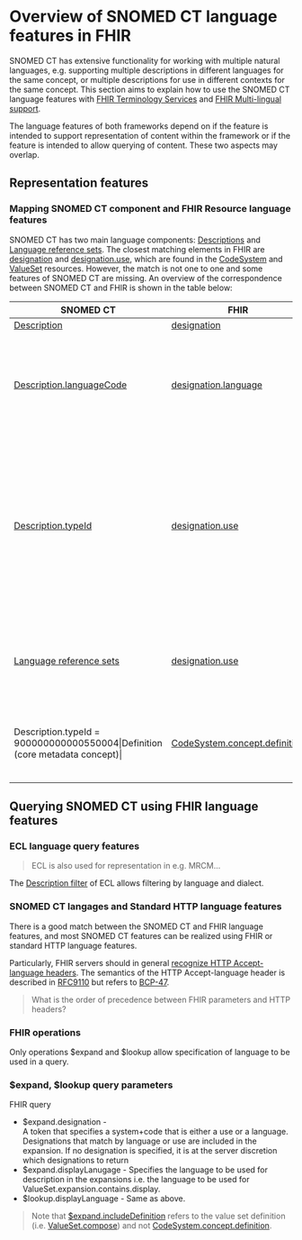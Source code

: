 # Overview of SNOMED CT language features in FHIR 

SNOMED CT has extensive functionality for working with multiple natural languages, e.g. supporting multiple descriptions in different languages for the same concept, or multiple descriptions for use in different contexts for the same concept. This section aims to explain how to use the SNOMED CT language features with [FHIR Terminology Services](http://hl7.org/fhir/terminology-service.html) and [FHIR Multi-lingual support](https://www.hl7.org/fhir/languages.html).

The language features of both frameworks depend on if the feature is intended to support representation of content within the framework or if the feature is intended to allow querying of content. These two aspects may overlap.

## Representation features

### Mapping SNOMED CT component and FHIR Resource language features

SNOMED CT has two main language components: [Descriptions](https://confluence.ihtsdotools.org/display/DOCGLOSS/description) and [Language reference sets](https://confluence.ihtsdotools.org/display/DOCGLOSS/language+reference+set). The closest matching elements in FHIR are [designation](http://hl7.org/fhir/codesystem-definitions.html#CodeSystem.concept.designation) and [designation.use](http://hl7.org/fhir/codesystem-definitions.html#CodeSystem.concept.designation.use), which are found in the [CodeSystem](http://hl7.org/fhir/codesystem.html) and [ValueSet](http://hl7.org/fhir/valueset.html) resources. However, the match is not one to one and some features of SNOMED CT are missing. An overview of the correspondence between SNOMED CT and FHIR is shown in the table below:

| SNOMED CT | FHIR | Comment |
|---|---|---|
| [Description](https://confluence.ihtsdotools.org/display/DOCGLOSS/description)  | [designation](http://hl7.org/fhir/codesystem-definitions.html#CodeSystem.concept.designation) ||
| [Description.languageCode](https://confluence.ihtsdotools.org/display/DOCRELFMT/4.2.2+Description+File+Specification) | [designation.language](http://hl7.org/fhir/codesystem-definitions.html#CodeSystem.concept.designation.language) | SNOMED CT uses two-character ISO-639-1 codes only, i.e. without any dialect, while FHIR allows more expressive [BCP-47](https://www.ietf.org/rfc/bcp/bcp47.txt) coding. This Internet standard allows representation of additional SNOMED CT language features beyond the language itself. |
| [Description.typeId](https://confluence.ihtsdotools.org/display/DOCRELFMT/4.2.2+Description+File+Specification) | [designation.use](http://hl7.org/fhir/codesystem-definitions.html#CodeSystem.concept.designation.use) | In SNOMED CT, the allowed values for Description.typeId are <code><900000000000446008&#124;Description type&#124;</code>, currently including <code>900000000000003001&#124;Fully specified name&#124;</code>, <code>900000000000013009&#124;Synonym&#124;</code>, and <code>900000000000550004&#124;Definition&#124;</code>. The FHIR ValueSet for designation.use includes two of those codes: <code>900000000000003001&#124;Fully specified name&#124;</code> and <code>900000000000013009&#124;Synonym&#124;</code>. The FHIR binding is extensible. |
| [Language reference sets](https://confluence.ihtsdotools.org/display/DOCGLOSS/language+reference+set) | [designation.use](http://hl7.org/fhir/codesystem-definitions.html#CodeSystem.concept.designation.use) | The FHIR binding includes the two SNOMED codes mentioned above, but is extensible. Currently, [addition of a code for "consumer" is being discussed](https://jira.hl7.org/browse/UP-107). Additional values "display" and "preferredForLanguage" is also in discussion. |
| Description.typeId = 900000000000550004&#124;Definition (core metadata concept)&#124; |  [CodeSystem.concept.definition](https://www.hl7.org/fhir/codesystem-definitions.html#CodeSystem.concept.definition) | SNOMED CT text definitions could be represented in the FHIR CodeSystem resource, but there is no definition element in the ValueSet resource, particularly not in expansion.contains. |
|||

## Querying SNOMED CT using FHIR language features

### ECL language query features

> ECL is also used for representation in e.g. MRCM...

The [Description filter](https://confluence.ihtsdotools.org/display/DOCECL/6.8+Description+Filters) of ECL allows filtering by language and dialect. 

### SNOMED CT langages and Standard HTTP language features

There is a good match between the SNOMED CT and FHIR language features, and most SNOMED CT features can be realized using FHIR or standard HTTP language features.

Particularly, FHIR servers should in general [recognize HTTP Accept-language headers](https://www.hl7.org/fhir/languages.html##http). The semantics of the HTTP Accept-language header is described in [RFC9110](https://www.rfc-editor.org/rfc/rfc9110.html#name-accept-language) but refers to [BCP-47](https://www.ietf.org/rfc/bcp/bcp47.txt).

> What is the order of precedence between FHIR parameters and HTTP headers?



### FHIR operations

Only operations \$expand and \$lookup allow specification of language to be used in a query.

### $expand, $lookup query parameters

FHIR query 

* \$expand.designation - 	
A token that specifies a system+code that is either a use or a language. Designations that match by language or use are included in the expansion. If no designation is specified, it is at the server discretion which designations to return
* \$expand.displayLanugage - Specifies the language to be used for description in the expansions i.e. the language to be used for ValueSet.expansion.contains.display.
* \$lookup.displayLanguage - Same as above.

> Note that [\$expand.includeDefinition](https://www.hl7.org/fhir/valueset-operation-expand.html) refers to the value set definition (i.e. [ValueSet.compose](https://www.hl7.org/fhir/valueset-definitions.html#ValueSet.compose)) and not [CodeSystem.concept.definition](https://www.hl7.org/fhir/codesystem-definitions.html#CodeSystem.concept.definition).




